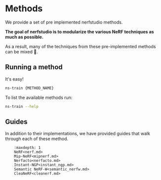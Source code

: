 # Methods

We provide a set of pre implemented nerfstudio methods. 

**The goal of nerfstudio is to modularize the various NeRF techniques as much as possible.** 

As a result, many of the techniques from these pre-implemented methods can be mixed 🎨.

## Running a method

It's easy!

```bash
ns-train {METHOD_NAME}
```

To list the available methods run:

```bash
ns-train --help
```

## Guides

In addition to their implementations, we have provided guides that walk through each of these method.

```{toctree}
    :maxdepth: 1
    NeRF<nerf.md>
    Mip-NeRF<mipnerf.md>
    Nerfacto<nerfacto.md>
    Instant-NGP<instant_ngp.md>
    Semantic NeRF-W<semantic_nerfw.md>
    CleaNeRF<cleanerf.md>
```
